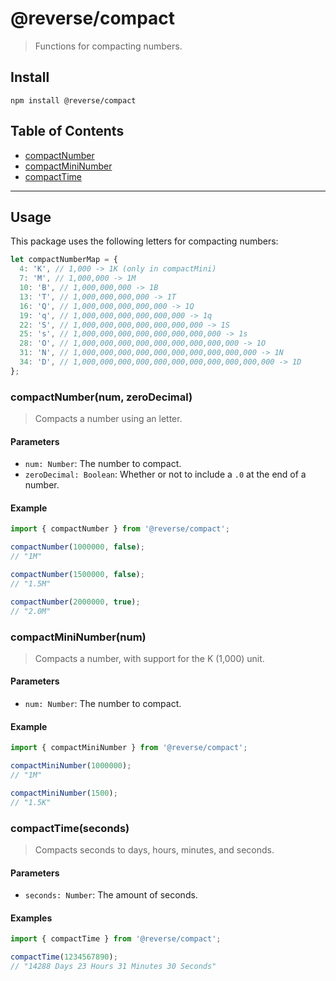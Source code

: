 # @reverse/compact
> Functions for compacting numbers.

## Install
```
npm install @reverse/compact
```

## Table of Contents
- [compactNumber](#compactNumbernum-zeroDecimal)
- [compactMiniNumber](#compactMiniNumbernum)
- [compactTime](#compactTimeseconds)

--- 

## Usage
This package uses the following letters for compacting numbers:
```js
let compactNumberMap = {
  4: 'K', // 1,000 -> 1K (only in compactMini)
  7: 'M', // 1,000,000 -> 1M
  10: 'B', // 1,000,000,000 -> 1B
  13: 'T', // 1,000,000,000,000 -> 1T
  16: 'Q', // 1,000,000,000,000,000 -> 1Q
  19: 'q', // 1,000,000,000,000,000,000 -> 1q
  22: 'S', // 1,000,000,000,000,000,000,000 -> 1S
  25: 's', // 1,000,000,000,000,000,000,000,000 -> 1s
  28: 'O', // 1,000,000,000,000,000,000,000,000,000 -> 1O
  31: 'N', // 1,000,000,000,000,000,000,000,000,000,000 -> 1N
  34: 'D', // 1,000,000,000,000,000,000,000,000,000,000,000 -> 1D
};
```

### compactNumber(num, zeroDecimal)
> Compacts a number using an letter.
#### Parameters
- `num: Number`: The number to compact.
- `zeroDecimal: Boolean`: Whether or not to include a `.0` at the end of a number.
#### Example
```js
import { compactNumber } from '@reverse/compact';

compactNumber(1000000, false);
// "1M"

compactNumber(1500000, false);
// "1.5M"

compactNumber(2000000, true);
// "2.0M"
```

### compactMiniNumber(num)
> Compacts a number, with support for the K (1,000) unit.
#### Parameters
- `num: Number`: The number to compact.
#### Example
```js
import { compactMiniNumber } from '@reverse/compact';

compactMiniNumber(1000000);
// "1M"

compactMiniNumber(1500);
// "1.5K"
```

### compactTime(seconds)
> Compacts seconds to days, hours, minutes, and seconds.
#### Parameters
- `seconds: Number`: The amount of seconds.
#### Examples
```js
import { compactTime } from '@reverse/compact';

compactTime(1234567890);
// "14288 Days 23 Hours 31 Minutes 30 Seconds"
```

